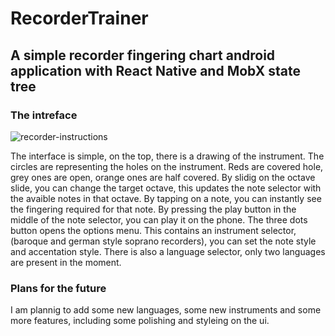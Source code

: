 # RecorderTrainer
## A simple recorder fingering chart android application with React Native and MobX state tree

### The intreface
![recorder-instructions](recorder-instructions.png)

The interface is simple, on the top, there is a drawing of the instrument. The circles are representing the holes on the instrument. Reds are covered hole, grey ones are open, orange ones are half covered. By slidig on the octave slide, you can change the target octave, this updates the note selector with the avaible notes in that octave. By tapping on a note, you can instantly see the fingering required for that note. By pressing the play button in the middle of the note selector, you can play it on the phone.
The three dots button opens the options menu. This contains an instrument selector, (baroque and german style soprano recorders), you can set the note style and accentation style. There is also a language selector, only two languages are present in the moment.

### Plans for the future
I am plannig to add some new languages, some new instruments and some more features, including some polishing and styleing on the ui.
